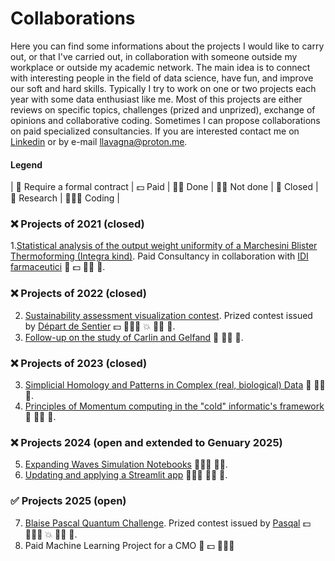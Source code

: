 # Collaborations
Here you can find some informations about the projects I would like to carry out, or that I've carried out, in collaboration with someone outside my workplace or outside my academic network. The main idea is to connect with interesting people in the field of data science, have fun, and improve our soft and hard skills. Typically I try to work on one or two projects each year with some data enthusiast like me. Most of this projects are either reviews on specific topics, challenges (prized and unprized), exchange of opinions and collaborative coding. Sometimes I can propose collaborations on paid specialized consultancies. If you are interested contact me on [Linkedin](https://www.linkedin.com/in/leonardo-lavagna-0675a81a2/) or by e-mail llavagna@proton.me.

#### Legend
| 💼 Require a formal contract | 💵 Paid | 👍🏻 Done | 👎🏻 Not done | 🚫 Closed | 🔎 Research | 🧑🏻‍💻 Coding |


### ❌ Projects of 2021 (closed)
1.[Statistical analysis of the output weight uniformity of a Marchesini Blister Thermoforming (Integra kind)](https://www.marchesini.com/it/blister-thermoforming). Paid Consultancy in collaboration with [IDI farmaceutici](https://www.idifarmaceutici.com/) 💼 💵 👍🏻 🚫.

### ❌ Projects of 2022 (closed)
2. [Sustainability assessment visualization contest](https://github.com/Depart-de-Sentier/visualization-contest-2022). Prized contest issued by [Départ de Sentier](https://www.d-d-s.ch/) 💵 🧑🏻‍💻 💥 👍🏻 🚫.
3. [Follow-up on the study of Carlin and Gelfand](https://link.springer.com/article/10.1007/BF01889986) 🔎 👍🏻 🚫.

### ❌ Projects of 2023 (closed)
3. [Simplicial Homology and Patterns in Complex (real, biological) Data](https://www.scientificamerican.com/article/how-squishy-math-is-revealing-doughnuts-in-the-brain/) 🔎 👎🏻 🚫.
4. [Principles of Momentum computing in the "cold" informatic's framework](https://www.scientificamerican.com/article/lsquo-momentum-computing-rsquo-pushes-technology-rsquo-s-thermodynamic-limits/) 🔎 👎🏻 🚫.

### ❌ Projects 2024 (open and extended to Genuary 2025)
5. [Expanding Waves Simulation Notebooks](https://github.com/leonardoLavagna/Waves-Simulation) 🧑🏻‍💻 👎🏻.
6. [Updating and applying a Streamlit app](https://github.com/leonardoLavagna/molecule_solubility_prediction_app) 🧑🏻‍💻 👍🏻 🚫.

### ✅ Projects 2025 (open)
7. [Blaise Pascal Quantum Challenge](https://www.agorize.com/en/challenges/blaisepascalquantumchallenge2025?lang=en). Prized contest issued by [Pasqal](https://www.pasqal.com/]) 💵 🧑🏻‍💻 💥 👎🏻 🚫.
8. Paid Machine Learning Project for a CMO 💼 💵 🧑🏻‍💻
